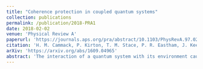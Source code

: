 ```yaml
---
title: "Coherence protection in coupled quantum systems"
collection: publications
permalink: /publication/2018-PRA1
date: 2018-02-02
venue: 'Physical Review A'
paperurl: 'https://journals.aps.org/pra/abstract/10.1103/PhysRevA.97.022103'
citation: 'H. M. Cammack, P. Kirton, T. M. Stace, P. R. Eastham, J. Keeling, and B. W. Lovett  <i>Phys. Rev. A</i> 97, 022103 (2018)'
arXiv: 'https://arxiv.org/abs/1609.04965'
abstract: 'The interaction of a quantum system with its environment causes decoherence, setting a fundamental limit on its suitability for quantum information processing. However, we show that if the system consists of coupled parts with different internal energy scales then the interaction of one part with a thermal bath need not lead to loss of coherence from the other. Remarkably, we find that the protected part can remain coherent for longer when the coupling to the bath becomes stronger or the temperature is raised. Our theory will enable the design of decoherence-resistant hybrid quantum computers.'
---
```




